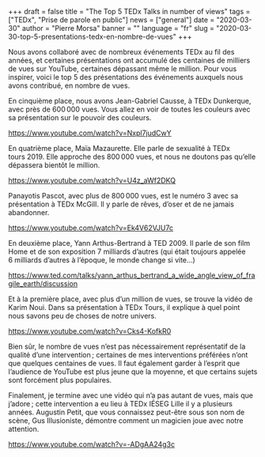 +++
draft = false
title = "The Top 5 TEDx Talks in number of views"
tags = ["TEDx", "Prise de parole en public"]
news = ["general"]
date = "2020-03-30"
author = "Pierre Morsa"
banner = ""
language = "fr"
slug = "2020-03-30-top-5-presentations-tedx-en-nombre-de-vues"
+++

Nous avons collaboré avec de nombreux événements TEDx au fil des années, et certaines présentations ont accumulé des centaines de milliers de vues sur YouTube, certaines dépassant même le million. Pour vous inspirer, voici le top 5 des présentations des événements auxquels nous avons contribué, en nombre de vues.

En cinquième place, nous avons Jean-Gabriel Causse, à TEDx Dunkerque, avec près de 600 000 vues. Vous allez en voir de toutes les couleurs avec sa présentation sur le pouvoir des couleurs.

https://www.youtube.com/watch?v=Nxpl7judCwY

En quatrième place, Maïa Mazaurette. Elle parle de sexualité à TEDx tours 2019. Elle approche des 800 000 vues, et nous ne doutons pas qu’elle dépassera bientôt le million.

https://www.youtube.com/watch?v=U4z_aWf2DKQ

Panayotis Pascot, avec plus de 800 000 vues, est le numéro 3 avec sa présentation à TEDx McGill. Il y parle de rêves, d’oser et de ne jamais abandonner.

https://www.youtube.com/watch?v=Ek4V62VJU7c

En deuxième place, Yann Arthus-Bertrand à TED 2009. Il parle de son film Home et de son exposition 7 milliards d’autres (qui était toujours appelée 6 milliards d’autres à l’époque, le monde change si vite…)

https://www.ted.com/talks/yann_arthus_bertrand_a_wide_angle_view_of_fragile_earth/discussion

Et à la première place, avec plus d’un million de vues, se trouve la vidéo de Karim Noui. Dans sa présentation à TEDx Tours, il explique à quel point nous savons peu de choses de notre univers.

https://www.youtube.com/watch?v=Cks4-KofkR0

Bien sûr, le nombre de vues n’est pas nécessairement représentatif de la qualité d’une intervention ; certaines de mes interventions préférées n’ont que quelques centaines de vues. Il faut également garder à l’esprit que l’audience de YouTube est plus jeune que la moyenne, et que certains sujets sont forcément plus populaires. 

Finalement, je termine avec une vidéo qui n’a pas autant de vues, mais que j’adore ; cette intervention a eu lieu à TEDx IÉSEG Lille il y a plusieurs années. Augustin Petit, que vous connaissez peut-être sous son nom de scène, Gus Illusioniste, démontre comment un magicien joue avec notre attention.

https://www.youtube.com/watch?v=-ADgAA24g3c

